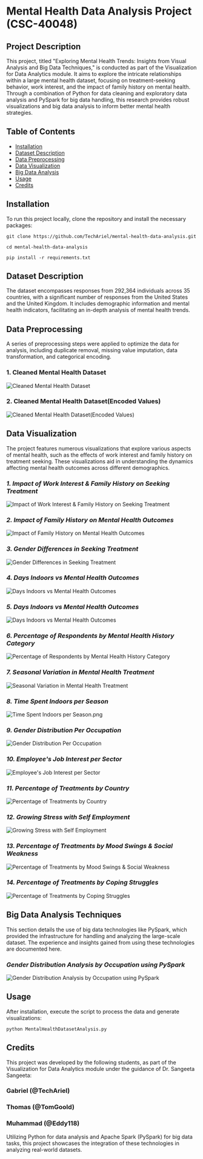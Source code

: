 # Mental Health Data Analysis Project (CSC-40048)

## Project Description
This project, titled "Exploring Mental Health Trends: Insights from Visual Analysis and Big Data Techniques," is conducted as part of the Visualization for Data Analytics module. It aims to explore the intricate relationships within a large mental health dataset, focusing on treatment-seeking behavior, work interest, and the impact of family history on mental health. Through a combination of Python for data cleaning and exploratory data analysis and PySpark for big data handling, this research provides robust visualizations and big data analysis to inform better mental health strategies.


## Table of Contents
- [Installation](#installation)
- [Dataset Description](#dataset-description)
- [Data Preprocessing](#data-preprocessing)
- [Data Visualization](#data-visualization)
- [Big Data Analysis](#big-data-analysis)
- [Usage](#usage)
- [Credits](#credits)
  

## Installation
To run this project locally, clone the repository and install the necessary packages:
```
git clone https://github.com/TechAriel/mental-health-data-analysis.git
```
```
cd mental-health-data-analysis
```
```
pip install -r requirements.txt
```


## Dataset Description
The dataset encompasses responses from 292,364 individuals across 35 countries, with a significant number of responses from the United States and the United Kingdom. It includes demographic information and mental health indicators, facilitating an in-depth analysis of mental health trends.



## Data Preprocessing
A series of preprocessing steps were applied to optimize the data for analysis, including duplicate removal, missing value imputation, data transformation, and categorical encoding.

### 1. Cleaned Mental Health Dataset
![Cleaned Mental Health Dataset](images/CleanedMentalHealthDataset.png)

### 2. Cleaned Mental Health Dataset(Encoded Values)
![Cleaned Mental Health Dataset(Encoded Values)](images/CleanedMentalHealthDataset(EncodedValues).png)



## Data Visualization
The project features numerous visualizations that explore various aspects of mental health, such as the effects of work interest and family history on treatment seeking. These visualizations aid in understanding the dynamics affecting mental health outcomes across different demographics.

### *1. Impact of Work Interest & Family History on Seeking Treatment*
![Impact of Work Interest & Family History on Seeking Treatment](images/ImpactofWorkInterest&FamilyHistoryonSeekingTreatment.png)

### *2. Impact of Family History on Mental Health Outcomes*
![Impact of Family History on Mental Health Outcomes](images/ImpactofFamilyHistoryonMentalHealthOutcomes.png)

### *3. Gender Differences in Seeking Treatment*
![Gender Differences in Seeking Treatment](images/GenderDifferencesinSeekingTreatment.png)

### *4. Days Indoors vs Mental Health Outcomes*
![Days Indoors vs Mental Health Outcomes](images/DaysIndoorsvsMentalHealthOutcomes.png)

### *5. Days Indoors vs Mental Health Outcomes*
![Days Indoors vs Mental Health Outcomes](images/DaysIndoorsvsMentalHealthOutcomes1.png)

### *6. Percentage of Respondents by Mental Health History Category*
![Percentage of Respondents by Mental Health History Category](images/PercentageofRespondentsbyMentalHealthHistoryCategory.png)

### *7. Seasonal Variation in Mental Health Treatment*
![Seasonal Variation in Mental Health Treatment](images/SeasonalVariationinMentalHealthTreatment.png)

### *8. Time Spent Indoors per Season*
![Time Spent Indoors per Season.png](images/TimeSpentIndoorsperSeason.png)

### *9. Gender Distribution Per Occupation*
![Gender Distribution Per Occupation](images/GenderDistributionPerOccupation.png)

### *10. Employee's Job Interest per Sector*
![Employee's Job Interest per Sector](images/Employee'sJobInterestperSector.png)

### *11. Percentage of Treatments by Country*
![Percentage of Treatments by Country](images/PercentageofTreatmentsbyCountry.png)

### *12. Growing Stress with Self Employment*
![Growing Stress with Self Employment](images/GrowingStresswithSelfEmployment.png)

### *13. Percentage of Treatments by Mood Swings & Social Weakness*
![Percentage of Treatments by Mood Swings & Social Weakness](images/PercentageofTreatmentsbyMoodSwings&SocialWeakness.png)

### *14. Percentage of Treatments by Coping Struggles*
![Percentage of Treatments by Coping Struggles](images/PercentageofTreatmentsbyCopingStruggles.png)



## Big Data Analysis Techniques
This section details the use of big data technologies like PySpark, which provided the infrastructure for handling and analyzing the large-scale dataset. The experience and insights gained from using these technologies are documented here.

### *Gender Distribution Analysis by Occupation using PySpark*
![Gender Distribution Analysis by Occupation using PySpark](images/GenderDistributionAnalysisbyOccupationusingPySpark.png)


## Usage
After installation, execute the script to process the data and generate visualizations:
```
python MentalHealthDatasetAnalysis.py
```

## Credits
This project was developed by the following students, as part of the Visualization for Data Analytics module under the guidance of Dr. Sangeeta Sangeeta:

### Gabriel (@TechAriel)

### Thomas (@TomGoold)

### Muhammad (@Eddy118)

Utilizing Python for data analysis and Apache Spark (PySpark) for big data tasks, this project showcases the integration of these technologies in analyzing real-world datasets.
